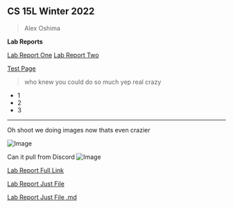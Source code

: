 ## CS 15L Winter 2022
>Alex Oshima

**Lab Reports**

[Lab Report One](lab-report-1-week-2.md)
[Lab Report Two](lab-report-2-week-4.md)

[Test Page](https://cnsquared.github.io/cse15l-lab-reports/testFile.html)

>who knew you could do so much
>yep real crazy

* 1
* 2
* 3

--- 

Oh shoot we doing images now thats even crazier

![Image](https://media.discordapp.net/attachments/583129512397504513/930601969209454642/unknown.png)	

Can it pull from Discord
![Image](https://images-ext-1.discordapp.net/external/hfvJ651F3kBDzcRx-Oi5eB9UifvYQpdSoQU4lVe0OHI/https/wallpaperaccess.com/full/3518234.jpg?width=2078&height=1169)

[Lab Report Full Link](https://cnsquared.github.io/cse15l-lab-reports/lab-report-1-week-2.html)

[Lab Report Just File](lab-report-1-week-2.html)

[Lab Report Just File .md](lab-report-1-week-2.md)